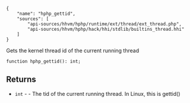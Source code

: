 ``` yamlmeta
{
    "name": "hphp_gettid",
    "sources": [
        "api-sources/hhvm/hphp/runtime/ext/thread/ext_thread.php",
        "api-sources/hhvm/hphp/hack/hhi/stdlib/builtins_thread.hhi"
    ]
}
```




Gets the kernel thread id of the current running thread




``` Hack
function hphp_gettid(): int;
```




## Returns




+ ` int ` - - The tid of the current running thread. In Linux, this is
  gettid()
<!-- HHAPIDOC -->
